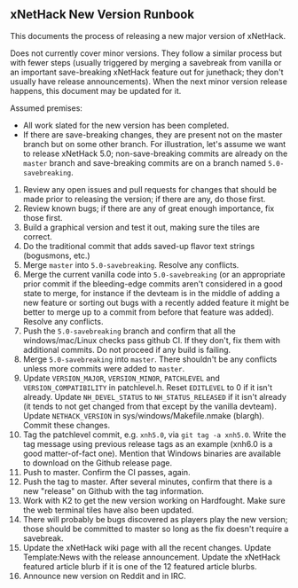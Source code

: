 ## xNetHack New Version Runbook

This documents the process of releasing a new major version of xNetHack.

Does not currently cover minor versions. They follow a similar process but with
fewer steps (usually triggered by merging a savebreak from vanilla or an
important save-breaking xNetHack feature out for junethack; they don't usually
have release announcements). When the next minor version release happens, this
document may be updated for it.

Assumed premises:
- All work slated for the new version has been completed.
- If there are save-breaking changes, they are present not on the master branch
  but on some other branch. For illustration, let's assume we want to release
  xNetHack 5.0; non-save-breaking commits are already on the `master` branch and
  save-breaking commits are on a branch named `5.0-savebreaking`.

1. Review any open issues and pull requests for changes that should be made
   prior to releasing the version; if there are any, do those first.
2. Review known bugs; if there are any of great enough importance, fix those
   first.
3. Build a graphical version and test it out, making sure the tiles are correct.
4. Do the traditional commit that adds saved-up flavor text strings (bogusmons,
   etc.)
5. Merge `master` into `5.0-savebreaking`. Resolve any conflicts.
6. Merge the current vanilla code into `5.0-savebreaking` (or an appropriate
   prior commit if the bleeding-edge commits aren't considered in a good state
   to merge, for instance if the devteam is in the middle of adding a new
   feature or sorting out bugs with a recently added feature it might be better
   to merge up to a commit from before that feature was added). Resolve any
   conflicts.
7. Push the `5.0-savebreaking` branch and confirm that all the windows/mac/Linux
   checks pass github CI. If they don't, fix them with additional commits. Do
   not proceed if any build is failing.
8. Merge `5.0-savebreaking` into `master`. There shouldn't be any conflicts
   unless more commits were added to `master`.
9. Update `VERSION_MAJOR`, `VERSION_MINOR`, `PATCHLEVEL` and
   `VERSION_COMPATIBILITY` in patchlevel.h. Reset `EDITLEVEL` to 0 if it isn't
   already. Update `NH_DEVEL_STATUS` to `NH_STATUS_RELEASED` if it isn't already
   (it tends to not get changed from that except by the vanilla devteam). Update
   `NETHACK_VERSION` in sys/windows/Makefile.nmake (blargh). Commit these
   changes.
10. Tag the patchlevel commit, e.g. `xnh5.0`, via `git tag -a xnh5.0`. Write the
    tag message using previous release tags as an example (xnh6.0 is a good
    matter-of-fact one). Mention that Windows binaries are available to download
    on the Github release page.
11. Push to master. Confirm the CI passes, again.
12. Push the tag to master. After several minutes, confirm that there is a new
    "release" on Github with the tag information.
13. Work with K2 to get the new version working on Hardfought. Make sure the web
    terminal tiles have also been updated.
14. There will probably be bugs discovered as players play the new version;
    those should be committed to master so long as the fix doesn't require a
    savebreak.
15. Update the xNetHack wiki page with all the recent changes. Update
    Template:News with the release announcement. Update the xNetHack featured
    article blurb if it is one of the 12 featured article blurbs.
16. Announce new version on Reddit and in IRC.

